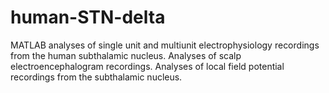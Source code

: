# human-STN-delta
MATLAB analyses of single unit and multiunit electrophysiology recordings from the human subthalamic nucleus. Analyses of scalp electroencephalogram recordings. Analyses of local field potential recordings from the subthalamic nucleus.

